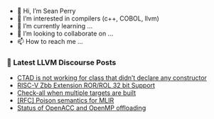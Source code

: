 - 👋 Hi, I’m Sean Perry
- 👀 I’m interested in compilers (c++, COBOL, llvm)
- 🌱 I’m currently learning ...
- 💞️ I’m looking to collaborate on ...
- 📫 How to reach me ...

<!---
s66perry/s66perry is a ✨ special ✨ repository because its `README.md` (this file) appears on your GitHub profile.
You can click the Preview link to take a look at your changes.
--->
### 📕 Latest LLVM Discourse Posts

<!-- DISCOURSE-LLVM:START -->
- [CTAD is not working for class that didn’t declare any constructor](https://discourse.llvm.org/t/ctad-is-not-working-for-class-that-didn-t-declare-any-constructor/69570#post_4)
- [RISC-V Zbb Extension ROR/ROL 32 bit Support](https://discourse.llvm.org/t/risc-v-zbb-extension-ror-rol-32-bit-support/69576#post_1)
- [Check-all when multiple targets are built](https://discourse.llvm.org/t/check-all-when-multiple-targets-are-built/69566#post_3)
- [[RFC] Poison semantics for MLIR](https://discourse.llvm.org/t/rfc-poison-semantics-for-mlir/66245#post_13)
- [Status of OpenACC and OpenMP offloading](https://discourse.llvm.org/t/status-of-openacc-and-openmp-offloading/69575#post_2)
<!-- DISCOURSE-LLVM:END -->
